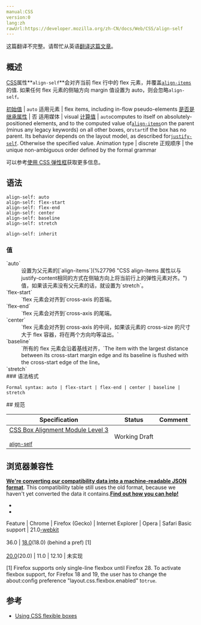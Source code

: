 ```yaml
---
manual:CSS
version:0
lang:zh
rawUrl:https://developer.mozilla.org/zh-CN/docs/Web/CSS/align-self
---
```




这篇翻译不完整。请帮忙从英语[翻译这篇文章](%28432 "")。





## 概述<a name="概述"></a>


[CSS](%28421 "CSS")属性**`align-self`**会对齐当前 flex 行中的 flex 元素，并覆盖[`align-items`](%28433 "en/CSS/flex-align")的值. 如果任何 flex 元素的侧轴方向 margin 值设置为 auto，则会忽略`align-self。`


[初始值](%28302 "") | `auto` 
适用元素 | flex items, including in-flow pseudo-elements 
[是否是继承属性](%28299 "") | 否 
适用媒体 | visual 
[计算值](%28304 "") | `auto`computes to itself on absolutely-positioned elements, and to the computed value of[`align-items`](%27796 "CSS align-items 属性以与justify-content相同的方式在侧轴方向上将当前行上的弹性元素对齐。")on the parent (minus any legacy keywords) on all other boxes, or`start`if the box has no parent. Its behavior depends on the layout model, as described for[`justify-self`](%28020 "此页面仍未被本地化, 期待您的翻译!"). Otherwise the specified value. 
Animation type | discrete 
正规顺序 | the unique non-ambiguous order defined by the formal grammar 



可以参考[使用 CSS 弹性框](%28434 "CSS/Using_CSS_flexible_boxes")获取更多信息。


## 语法<a name="语法"></a>

```
align-self: auto
align-self: flex-start
align-self: flex-end
align-self: center
align-self: baseline
align-self: stretch

align-self: inherit
```

### 值<a name="值"></a>
<dl><dt id=''>`auto`</dt><dd>设置为父元素的[`align-items`](%27796 "CSS align-items 属性以与justify-content相同的方式在侧轴方向上将当前行上的弹性元素对齐。")值，如果该元素没有父元素的话，就设置为`stretch`。</dd><dt id=''>`flex-start`</dt><dd>`flex 元素会对齐到`cross-axis 的首端。</dd><dt id=''>`flex-end`</dt><dd>`flex 元素会对齐到`cross-axis 的尾端。</dd><dt id=''>`center`</dt><dd>`flex 元素会对齐到 cross-axis 的中间，如果该元素的 cross-size 的尺寸大于 flex 容器，将在两个方向均等溢出。`</dd><dt id=''>`baseline`</dt><dd>`所有的 flex 元素会沿着基线对齐，`The item with the largest distance between its cross-start margin edge and its baseline is flushed with the cross-start edge of the line。</dd><dt id=''>`stretch`</dt><dd></dd><dt id=''>
### 语法格式<a name="语法格式"></a>

```
Formal syntax: auto | flex-start | flex-end | center | baseline | stretch
```
</dt></dl>
## 规范<a name="Specifications"></a>

Specification | Status | Comment 
 ---  |  ---  |  ---  | 
[CSS Box Alignment Module Level 3<br></br><small>align-self</small>](%28435 "") | Working Draft |  


## 浏览器兼容性<a name="浏览器兼容性"></a>


**[We&#39;re converting our compatibility data into a machine-readable JSON format](%3344 "")**. This compatibility table still uses the old format, because we haven&#39;t yet converted the data it contains.**[Find out how you can help!](%3392 "")**


* 
* 

Feature | Chrome | Firefox (Gecko) | Internet Explorer | Opera | Safari 
Basic support | 21.0[-webkit](%3568 "The name of this feature is prefixed with '-webkit' as this browser considers it experimental")<br></br>36.0 | [18.0](%12622 "Released on 2013-01-08.")(18.0) (behind a pref) [1]<br></br>[20.0](%12722 "Released on 2013-04-02.")(20.0) | 11.0 | 12.10 | 未实现 





[1] Firefox supports only single-line flexbox until Firefox 28. To activate flexbox support, for Firefox 18 and 19, the user has to change the about:config preference &quot;layout.css.flexbox.enabled&quot; to`true`.


## 参考<a name="参考"></a>

* [Using CSS flexible boxes](%28413 "/en-US/docs/CSS/Using_CSS_flexible_boxes")



